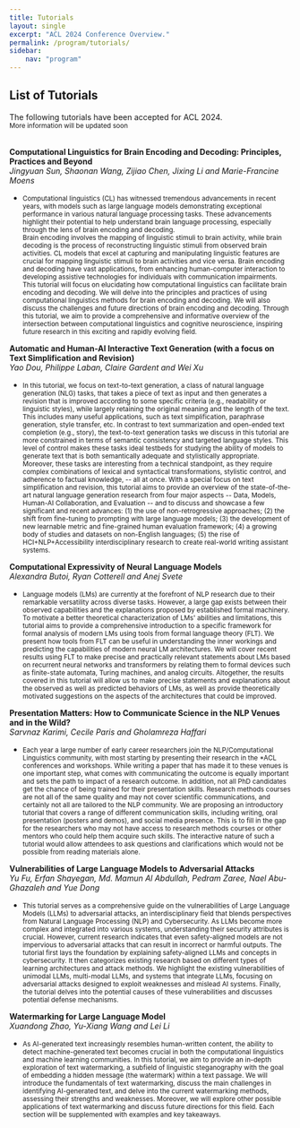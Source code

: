 ```yaml
---
title: Tutorials
layout: single
excerpt: "ACL 2024 Conference Overview."
permalink: /program/tutorials/
sidebar: 
    nav: "program"
---
```


<h2>List of Tutorials</h2>
The following tutorials have been accepted for ACL 2024. <br>
<small>More information will be updated soon</small>
<br><br>

**Computational Linguistics for Brain Encoding and Decoding: Principles, Practices and Beyond**<br>
  <i>Jingyuan Sun, Shaonan Wang, Zijiao Chen, Jixing Li and Marie-Francine Moens </i>
* <small>Computational linguistics (CL) has witnessed tremendous advancements in recent years, with models such as large language models demonstrating exceptional performance in various natural language processing tasks. These advancements highlight their potential to help understand brain language processing, especially through the lens of brain encoding and decoding.
<br>Brain encoding involves the mapping of linguistic stimuli to brain activity, while brain decoding is the process of reconstructing linguistic stimuli from observed brain activities. CL models that excel at capturing and manipulating linguistic features are crucial for mapping linguistic stimuli to brain activities and vice versa. Brain encoding and decoding have vast applications, from enhancing human-computer interaction to developing assistive technologies for individuals with communication impairments.
<br>This tutorial will focus on elucidating how computational linguistics can facilitate brain encoding and decoding. We will delve into the principles and practices of using computational linguistics methods for brain encoding and decoding. We will also discuss the challenges and future directions of brain encoding and decoding. Through this tutorial, we aim to provide a comprehensive and informative overview of the intersection between computational linguistics and cognitive neuroscience, inspiring future research in this exciting and rapidly evolving field. </small>

**Automatic and Human-AI Interactive Text Generation (with a focus on Text Simplification and Revision)** <br>
  <i>Yao Dou, Philippe Laban, Claire Gardent and Wei Xu</i>
* <small>In this tutorial, we focus on text-to-text generation, a class of natural language generation (NLG) tasks, that takes a piece of text as input and then generates a revision that is improved according to some specific criteria (e.g., readability or linguistic styles), while largely retaining the original meaning and the length of the text. This includes many useful applications, such as text simplification, paraphrase generation, style transfer, etc. In contrast to text summarization and open-ended text completion (e.g., story), the text-to-text generation tasks we discuss in this tutorial are more constrained in terms of semantic consistency and targeted language styles. This level of control makes these tasks ideal testbeds for studying the ability of models to generate text that is both semantically adequate and stylistically appropriate. Moreover, these tasks are interesting from a technical standpoint, as they require complex combinations of lexical and syntactical transformations, stylistic control, and adherence to factual knowledge, -- all at once. With a special focus on text simplification and revision, this tutorial aims to provide an overview of the state-of-the-art natural language generation research from four major aspects -- Data, Models, Human-AI Collaboration, and Evaluation -- and to discuss and showcase a few significant and recent advances: (1) the use of non-retrogressive approaches; (2) the shift from fine-tuning to prompting with large language models; (3) the development of new learnable metric and fine-grained human evaluation framework; (4) a growing body of studies and datasets on non-English languages; (5) the rise of HCI+NLP+Accessibility interdisciplinary research to create real-world writing assistant systems.</small>

**Computational Expressivity of Neural Language Models**<br>
  <i>Alexandra Butoi, Ryan Cotterell and Anej Svete</i>
* <small>Language models (LMs) are currently at the forefront of NLP research due to their remarkable versatility across diverse tasks. However, a large gap exists between their observed capabilities and the explanations proposed by established formal machinery. To motivate a better theoretical characterization of LMs' abilities and limitations, this tutorial aims to provide a comprehensive introduction to a specific framework for formal analysis of modern LMs using tools from formal language theory (FLT). We present how tools from FLT can be useful in understanding the inner workings and predicting the capabilities of modern neural LM architectures. We will cover recent results using FLT to make precise and practically relevant statements about LMs based on recurrent neural networks and transformers by relating them to formal devices such as finite-state automata, Turing machines, and analog circuits. Altogether, the results covered in this tutorial will allow us to make precise statements and explanations about the observed as well as predicted behaviors of LMs, as well as provide theoretically motivated suggestions on the aspects of the architectures that could be improved.</small>

**Presentation Matters: How to Communicate Science in the NLP Venues and in the Wild?**<br>
  <i>Sarvnaz Karimi, Cecile Paris and Gholamreza Haffari</i>
* <small>Each year a large number of early career researchers join the NLP/Computational Linguistics community, with most starting by presenting their research in the *ACL conferences and workshops. While writing a paper that has made it to these venues is one important step, what comes with communicating the outcome is equally important and sets the path to impact of a research outcome. In addition, not all PhD candidates get the chance of being trained for their presentation skills. Research methods courses are not all of the same quality and may not cover scientific communications, and certainly not all are tailored to the NLP community. We are proposing an introductory tutorial that covers a range of different communication skills, including writing, oral presentation (posters and demos), and social media presence. This is to fill in the gap for the researchers who may not have access to research methods courses or other mentors who could help them acquire such skills. The interactive nature of such a tutorial would allow attendees to ask questions and clarifications which would not be possible from reading materials alone.</small>

**Vulnerabilities of Large Language Models to Adversarial Attacks**<br>
  <i>Yu Fu, Erfan Shayegan, Md. Mamun Al Abdullah, Pedram Zaree, Nael Abu-Ghazaleh and Yue Dong</i>
* <small>This tutorial serves as a comprehensive guide on the vulnerabilities of Large Language Models (LLMs) to adversarial attacks, an interdisciplinary field that blends perspectives from Natural Language Processing (NLP) and Cybersecurity. As LLMs become more complex and integrated into various systems, understanding their security attributes is crucial. However, current research indicates that even safety-aligned models are not impervious to adversarial attacks that can result in incorrect or harmful outputs. The tutorial first lays the foundation by explaining safety-aligned LLMs and concepts in cybersecurity. It then categorizes existing research based on different types of learning architectures and attack methods. We highlight the existing vulnerabilities of unimodal LLMs, multi-modal LLMs, and systems that integrate LLMs, focusing on adversarial attacks designed to exploit weaknesses and mislead AI systems. Finally, the tutorial delves into the potential causes of these vulnerabilities and discusses potential defense mechanisms.</small>

**Watermarking for Large Language Model**<br>
  <i>Xuandong Zhao, Yu-Xiang Wang and Lei Li</i>
* <small>As AI-generated text increasingly resembles human-written content, the ability to detect machine-generated text becomes crucial in both the computational linguistics and machine learning communities. In this tutorial, we aim to provide an in-depth exploration of text watermarking, a subfield of linguistic steganography with the goal of embedding a hidden message (the watermark) within a text passage. We will introduce the fundamentals of text watermarking, discuss the main challenges in identifying AI-generated text, and delve into the current watermarking methods, assessing their strengths and weaknesses. Moreover, we will explore other possible applications of text watermarking and discuss future directions for this field. Each section will be supplemented with examples and key takeaways.</small>






